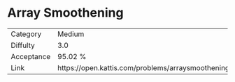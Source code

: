 # Array Smoothening

<table>
    <tr>
        <td>Category</td>
        <td>Medium</td>
    </tr>
    <tr>
        <td>Diffulty</td>
        <td>3.0</td>
    </tr>
    <tr>
        <td>Acceptance</td>
        <td>95.02 %</td>
    </tr>
    <tr>
        <td>Link</td>
        <td>https://open.kattis.com/problems/arraysmoothening</td>
    </tr>
</table>